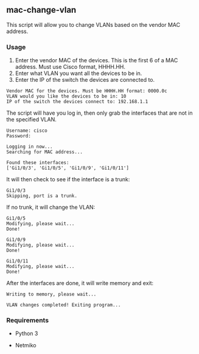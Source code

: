 ## mac-change-vlan
This script will allow you to change VLANs based on the vendor MAC address.

### Usage
1. Enter the vendor MAC of the devices. This is the first 6 of a MAC address. Must use Cisco format, HHHH.HH.
2. Enter what VLAN you want all the devices to be in.
3. Enter the IP of the switch the devices are connected to.
```
Vendor MAC for the devices. Must be HHHH.HH format: 0000.0c
VLAN would you like the devices to be in: 10
IP of the switch the devices connect to: 192.168.1.1
```
The script will have you log in, then only grab the interfaces that are not in the specified VLAN.
```
Username: cisco
Password: 

Logging in now...
Searching for MAC address...

Found these interfaces:
['Gi1/0/3', 'Gi1/0/5', 'Gi1/0/9', 'Gi1/0/11']
```

It will then check to see if the interface is a trunk:
```
Gi1/0/3
Skipping, port is a trunk.
```

If no trunk, it will change the VLAN:
```
Gi1/0/5
Modifying, please wait...
Done!

Gi1/0/9
Modifying, please wait...
Done!

Gi1/0/11
Modifying, please wait...
Done!
```
After the interfaces are done, it will write memory and exit:
```
Writing to memory, please wait...

VLAN changes completed! Exiting program...
```

### Requirements
- Python 3

- Netmiko
